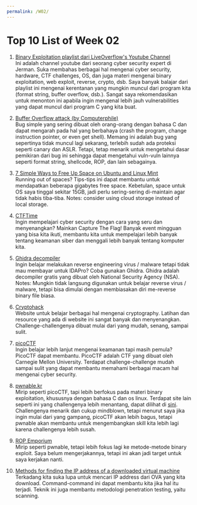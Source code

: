 ```yaml
---
permalink: /W02/
---
```

# Top 10 List of Week 02

1. [Binary Exploitation playlist dari LiveOverflow's Youtube Channel](https://www.youtube.com/watch?v=iyAyN3GFM7A&list=PLhixgUqwRTjxglIswKp9mpkfPNfHkzyeN)<br>
Ini adalah channel youtube dari seorang cyber security expert di Jerman. Suka membahas berbagai hal mengenai cyber security, hardware, CTF challenges, OS, dan juga materi mengenai binary exploitation, web exploit, reverse, crypto, dsb. Saya banyak balajar dari playlist ini mengenai kerentanan yang mungkin muncul dari program kita (format string, buffer overflow, dsb.). Sangat saya rekomendasikan untuk menonton ini apabila ingin mengenal lebih jauh vulnerabilities yang dapat muncul dari program C yang kita buat.

2. [Buffer Overflow attack (by Computerphile)](https://www.youtube.com/watch?v=1S0aBV-Waeo)<br>
Bug simple yang sering dibuat oleh orang-orang dengan bahasa C dan dapat mengarah pada hal yang berbahaya (crash the program, change instruction pointer, or even get shell). Memang ini adalah bug yang sepertinya tidak muncul lagi sekarang, terlebih sudah ada proteksi seperti canary dan ASLR. Tetapi, tetap menarik untuk mengetahui dasar pemikiran dari bug ini sehingga dapat mengetahui vuln-vuln lainnya seperti format string, shellcode, ROP, dan lain sebagainya.

3. [7 Simple Ways to Free Up Space on Ubuntu and Linux Mint](https://itsfoss.com/free-up-space-ubuntu-linux/)<br>
Running out of spaces? Tips-tips ini dapat membantu untuk mendapatkan beberapa gigabytes free space. Kebetulan, space untuk OS saya tinggal sekitar 15GB, jadi perlu sering-sering di-maintain agar tidak habis tiba-tiba. Notes: consider using cloud storage instead of local storage.

4. [CTFTime](https://ctftime.org/)<br>
Ingin mempelajari cyber security dengan cara yang seru dan menyenangkan? Mainkan Capture The Flag! Banyak event mingguan yang bisa kita ikuti, membantu kita untuk mempelajari lebih banyak tentang keamanan siber dan menggali lebih banyak tentang komputer kita.

5. [Ghidra decompiler](https://ghidra-sre.org/)<br>
Ingin belajar melakukan reverse engineering virus / malware tetapi tidak mau membayar untuk IDAPro? Coba gunakan Ghidra. Ghidra adalah decompiler gratis yang dibuat oleh National Security Agency (NSA). Notes: Mungkin tidak langsung digunakan untuk belajar reverse virus / malware, tetapi bisa dimulai dengan membiasakan diri me-reverse binary file biasa.

6. [Cryptohack](https://cryptohack.org/)<br>
Website untuk belajar berbagai hal mengenai cryptography. Latihan dan resource yang ada di website ini sangat banyak dan menyenangkan. Challenge-challengenya dibuat mulai dari yang mudah, senang, sampai sulit.

7. [picoCTF](https://picoctf.org/)<br>
Ingin belajar lebih lanjut mengenai keamanan tapi masih pemula? PicoCTF dapat membantu. PicoCTF adalah CTF yang dibuat oleh Carnegie Mellon University. Terdapat challenge-challenge mudah sampai sulit yang dapat membantu memahami berbagai macam hal mengenai cyber security.

8. [pwnable.kr](https://pwnable.kr/)<br>
Mirip seperti picoCTF, tapi lebih berfokus pada materi binary exploitation, khususnya dengan bahasa C dan os linux. Terdapat site lain seperti ini yang challengenya lebih menantang, dapat dilihat di [sini](https://pwnable.tw/). Challengenya menarik dan cukup mindblown, tetapi menurut saya jika ingin mulai dari yang gampang, picoCTF akan lebih bagus, tetapi pwnable akan membantu untuk mengembangkan skill kita lebih lagi karena challengenya lebih susah.

9. [ROP Emporium](https://ropemporium.com/)<br>
Mirip seperti pwnable, tetapi lebih fokus lagi ke metode-metode binary exploit. Saya belum mengerjakannya, tetapi ini akan jadi target untuk saya kerjakan nanti.

10. [Methods for finding the IP address of a downloaded virtual machine](https://pentester.land/tips-n-tricks/2018/06/26/How-to-get-the-IP-address-of-a-downloaded-vulnerable-machine.html)<br>
Terkadang kita suka lupa untuk mencari IP address dari OVA yang kita download. Command-command ini dapat membantu kita jika hal itu terjadi. Teknik ini juga membantu metodologi penetration testing, yaitu scanning.
